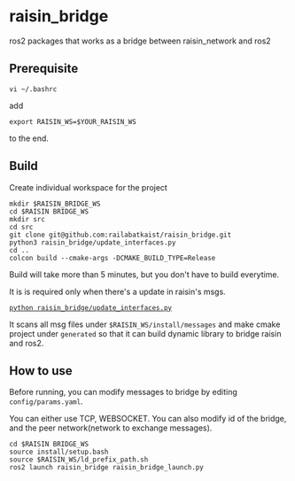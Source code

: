 # raisin_bridge
ros2 packages that works as a bridge between raisin_network and ros2

## Prerequisite
```
vi ~/.bashrc
```
add 
```
export RAISIN_WS=$YOUR_RAISIN_WS
```
to the end.

## Build
Create individual workspace for the project
```
mkdir $RAISIN_BRIDGE_WS
cd $RAISIN BRIDGE_WS
mkdir src
cd src
git clone git@github.com:railabatkaist/raisin_bridge.git
python3 raisin_bridge/update_interfaces.py
cd ..
colcon build --cmake-args -DCMAKE_BUILD_TYPE=Release
```

Build will take more than 5 minutes, but you don't have to build everytime.

It is is required only when there's a update in raisin's msgs. 

[```python raisin_bridge/update_interfaces.py```](https://github.com/railabatkaist/raisin_bridge/blob/main/update_interfaces.py#L289)

It scans all msg files under ```$RAISIN_WS/install/messages``` and make cmake project under ```generated``` so that it can build dynamic library to bridge raisin and ros2.
## How to use
Before running, you can modify messages to bridge by editing ```config/params.yaml```.

You can either use TCP, WEBSOCKET. You can also modify id of the bridge, and the peer network(network to exchange messages).
```
cd $RAISIN BRIDGE_WS
source install/setup.bash
source $RAISIN_WS/ld_prefix_path.sh
ros2 launch raisin_bridge raisin_bridge_launch.py
```
